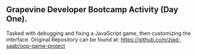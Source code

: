 ## Grapevine Developer Bootcamp Activity (Day One).  
Tasked with debugging and fixing a JavaScript game, then customizing the interface.
Original Repository can be found at: https://github.com/ziad-saab/oop-game-project
